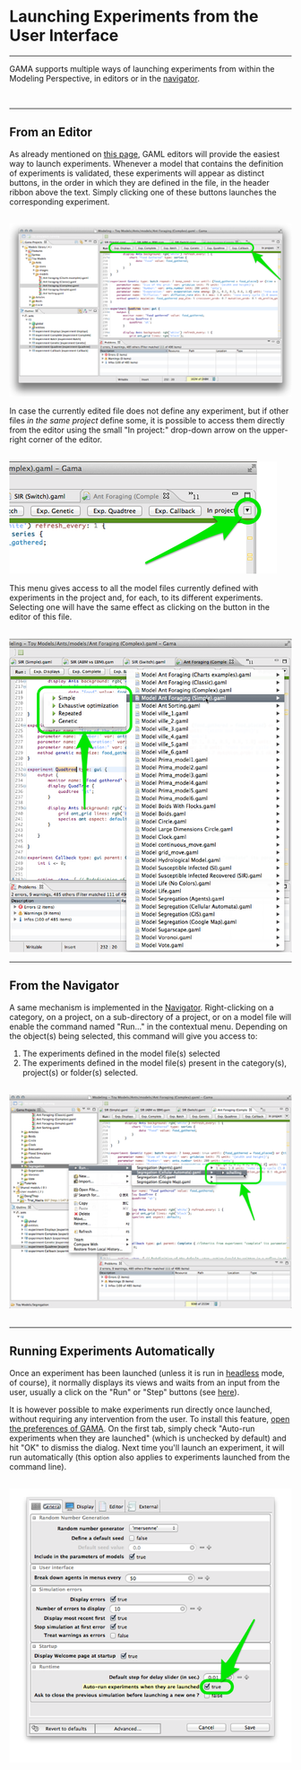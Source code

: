 # Launching Experiments from the User Interface

---

GAMA supports multiple ways of launching experiments from within the Modeling Perspective, in editors or in the [navigator](G__NavigatingWorkspace.md).


<br />

---

## From an Editor
As already mentioned on [this page](G__GamlEditor.md), GAML editors will provide the easiest way to launch experiments. Whenever a model that contains the definition of experiments is validated, these experiments will appear as distinct buttons, in the order in which they are defined in the file, in the header ribbon above the text. Simply clicking one of these buttons launches the corresponding experiment.

<br />
<img src='images/launch_experiments/editor_launch.png' /> <br />

In case the currently edited file  does not define any experiment, but if other files _in the same project_ define some, it is possible to access them directly from the editor using the small "In project:" drop-down arrow on the upper-right corner of the editor.

<br />
<img src='images/launch_experiments/editor_in_project.png' /> <br />

This menu gives access to all the model files currently defined with experiments in the project and, for each, to its different experiments. Selecting one will have the same effect as clicking on the button in the editor of this file.

<br />
<img src='images/launch_experiments/menu_in_project.png' /> <br />

---

## From the Navigator
A same mechanism is implemented in the [Navigator](G__NavigatingWorkspace.md). Right-clicking on a category, on a project, on a sub-directory of a project, or on a model file will enable the command named "Run…" in the contextual menu. Depending on the object(s) being selected, this command will give you access to:

  1. The experiments defined in the model file(s) selected
  1. The experiments defined in the model file(s) present in the category(s), project(s) or folder(s) selected.

<br />
<img src='images/launch_experiments/navigator_launch.png' /> <br />


<br />

---

## Running Experiments Automatically
Once an experiment has been launched (unless it is run in [headless](G__Headless.md) mode, of course), it normally displays its views and waits from an input from the user, usually a click on the "Run" or "Step" buttons (see [here](G__MenusAndCommands.md)).

It is however possible to make experiments run directly once launched, without requiring any intervention from the user.  To install this feature, [open the preferences of GAMA](G__Preferences.md). On the first tab, simply check "Auto-run experiments when they are launched" (which is unchecked by default) and hit "OK" to dismiss the dialog. Next time you'll launch an experiment, it will run automatically (this option also applies to experiments launched from the command line).

<br />
<img src='images/launch_experiments/prefs_auto_run.png' /> <br />